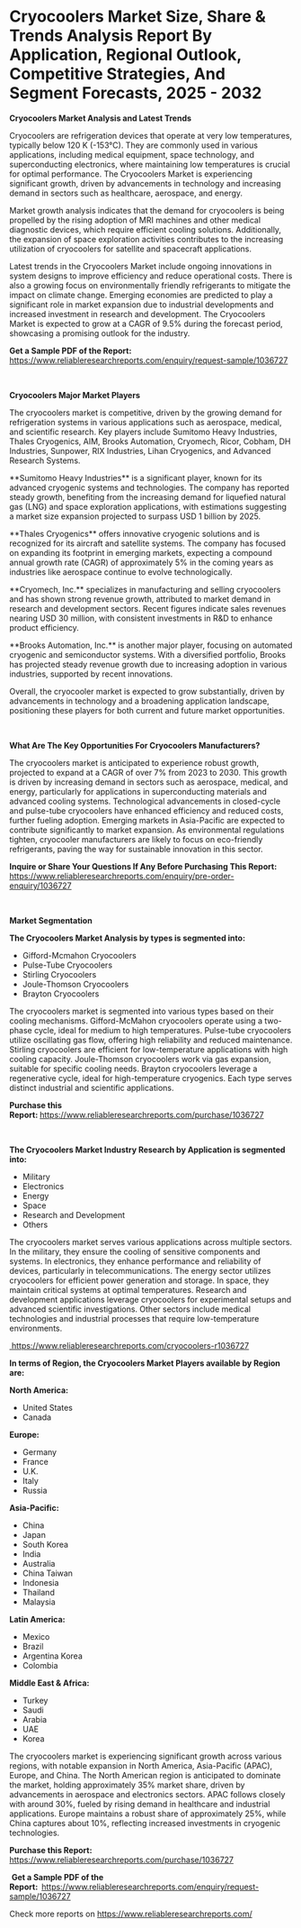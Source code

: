 <p><h1>Cryocoolers Market Size, Share & Trends Analysis Report By Application, Regional Outlook, Competitive Strategies, And Segment Forecasts, 2025 - 2032</h1></p><p><strong>Cryocoolers Market Analysis and Latest Trends</strong></p>
<p><p>Cryocoolers are refrigeration devices that operate at very low temperatures, typically below 120 K (-153°C). They are commonly used in various applications, including medical equipment, space technology, and superconducting electronics, where maintaining low temperatures is crucial for optimal performance. The Cryocoolers Market is experiencing significant growth, driven by advancements in technology and increasing demand in sectors such as healthcare, aerospace, and energy.</p><p>Market growth analysis indicates that the demand for cryocoolers is being propelled by the rising adoption of MRI machines and other medical diagnostic devices, which require efficient cooling solutions. Additionally, the expansion of space exploration activities contributes to the increasing utilization of cryocoolers for satellite and spacecraft applications.</p><p>Latest trends in the Cryocoolers Market include ongoing innovations in system designs to improve efficiency and reduce operational costs. There is also a growing focus on environmentally friendly refrigerants to mitigate the impact on climate change. Emerging economies are predicted to play a significant role in market expansion due to industrial developments and increased investment in research and development. The Cryocoolers Market is expected to grow at a CAGR of 9.5% during the forecast period, showcasing a promising outlook for the industry.</p></p>
<p><strong>Get a Sample PDF of the Report:&nbsp;</strong> <a href="https://www.reliableresearchreports.com/enquiry/request-sample/1036727?utm_campaign=2657&utm_medium=2&utm_source=Github&utm_content=ia&utm_term=09042025&utm_id=cryocoolers">https://www.reliableresearchreports.com/enquiry/request-sample/1036727</a></p>
<p>&nbsp;</p>
<p><strong>Cryocoolers Major Market Players</strong></p>
<p><p>The cryocoolers market is competitive, driven by the growing demand for refrigeration systems in various applications such as aerospace, medical, and scientific research. Key players include Sumitomo Heavy Industries, Thales Cryogenics, AIM, Brooks Automation, Cryomech, Ricor, Cobham, DH Industries, Sunpower, RIX Industries, Lihan Cryogenics, and Advanced Research Systems.</p><p>**Sumitomo Heavy Industries** is a significant player, known for its advanced cryogenic systems and technologies. The company has reported steady growth, benefiting from the increasing demand for liquefied natural gas (LNG) and space exploration applications, with estimations suggesting a market size expansion projected to surpass USD 1 billion by 2025.</p><p>**Thales Cryogenics** offers innovative cryogenic solutions and is recognized for its aircraft and satellite systems. The company has focused on expanding its footprint in emerging markets, expecting a compound annual growth rate (CAGR) of approximately 5% in the coming years as industries like aerospace continue to evolve technologically.</p><p>**Cryomech, Inc.** specializes in manufacturing and selling cryocoolers and has shown strong revenue growth, attributed to market demand in research and development sectors. Recent figures indicate sales revenues nearing USD 30 million, with consistent investments in R&D to enhance product efficiency.</p><p>**Brooks Automation, Inc.** is another major player, focusing on automated cryogenic and semiconductor systems. With a diversified portfolio, Brooks has projected steady revenue growth due to increasing adoption in various industries, supported by recent innovations.</p><p>Overall, the cryocooler market is expected to grow substantially, driven by advancements in technology and a broadening application landscape, positioning these players for both current and future market opportunities.</p></p>
<p>&nbsp;</p>
<p><strong>What Are The Key Opportunities For Cryocoolers Manufacturers?</strong></p>
<p><p>The cryocoolers market is anticipated to experience robust growth, projected to expand at a CAGR of over 7% from 2023 to 2030. This growth is driven by increasing demand in sectors such as aerospace, medical, and energy, particularly for applications in superconducting materials and advanced cooling systems. Technological advancements in closed-cycle and pulse-tube cryocoolers have enhanced efficiency and reduced costs, further fueling adoption. Emerging markets in Asia-Pacific are expected to contribute significantly to market expansion. As environmental regulations tighten, cryocooler manufacturers are likely to focus on eco-friendly refrigerants, paving the way for sustainable innovation in this sector.</p></p>
<p><strong>Inquire or Share Your Questions If Any Before Purchasing This Report:</strong> <a href="https://www.reliableresearchreports.com/enquiry/pre-order-enquiry/1036727?utm_campaign=2657&utm_medium=2&utm_source=Github&utm_content=ia&utm_term=09042025&utm_id=cryocoolers">https://www.reliableresearchreports.com/enquiry/pre-order-enquiry/1036727</a></p>
<p>&nbsp;</p>
<p><strong>Market Segmentation</strong></p>
<p><strong>The Cryocoolers Market Analysis by types is segmented into:</strong></p>
<p><ul><li>Gifford-Mcmahon Cryocoolers</li><li>Pulse-Tube Cryocoolers</li><li>Stirling Cryocoolers</li><li>Joule-Thomson Cryocoolers</li><li>Brayton Cryocoolers</li></ul></p>
<p><p>The cryocoolers market is segmented into various types based on their cooling mechanisms. Gifford-McMahon cryocoolers operate using a two-phase cycle, ideal for medium to high temperatures. Pulse-tube cryocoolers utilize oscillating gas flow, offering high reliability and reduced maintenance. Stirling cryocoolers are efficient for low-temperature applications with high cooling capacity. Joule-Thomson cryocoolers work via gas expansion, suitable for specific cooling needs. Brayton cryocoolers leverage a regenerative cycle, ideal for high-temperature cryogenics. Each type serves distinct industrial and scientific applications.</p></p>
<p><strong>Purchase this Report:&nbsp;</strong><a href="https://www.reliableresearchreports.com/purchase/1036727?utm_campaign=2657&utm_medium=2&utm_source=Github&utm_content=ia&utm_term=09042025&utm_id=cryocoolers">https://www.reliableresearchreports.com/purchase/1036727</a></p>
<p>&nbsp;</p>
<p><strong>The Cryocoolers Market Industry Research by Application is segmented into:</strong></p>
<p><ul><li>Military</li><li>Electronics</li><li>Energy</li><li>Space</li><li>Research and Development</li><li>Others</li></ul></p>
<p><p>The cryocoolers market serves various applications across multiple sectors. In the military, they ensure the cooling of sensitive components and systems. In electronics, they enhance performance and reliability of devices, particularly in telecommunications. The energy sector utilizes cryocoolers for efficient power generation and storage. In space, they maintain critical systems at optimal temperatures. Research and development applications leverage cryocoolers for experimental setups and advanced scientific investigations. Other sectors include medical technologies and industrial processes that require low-temperature environments.</p></p>
<p><a href="https://www.reliableresearchreports.com/cryocoolers-r1036727?utm_campaign=2657&utm_medium=2&utm_source=Github&utm_content=ia&utm_term=09042025&utm_id=cryocoolers">&nbsp;https://www.reliableresearchreports.com/cryocoolers-r1036727</a></p>
<p><strong>In terms of Region, the Cryocoolers Market Players available by Region are:</strong></p>
<p>
    <p> <strong> North America: </strong>
        <ul>
            <li>United States</li>
            <li>Canada</li>
        </ul>
        </p> 
    <p> <strong> Europe: </strong>
        <ul>
            <li>Germany</li>
            <li>France</li>
            <li>U.K.</li>
            <li>Italy</li>
            <li>Russia</li>
        </ul>
        </p> 
    <p> <strong> Asia-Pacific: </strong>
        <ul>
            <li>China</li>
            <li>Japan</li>
            <li>South Korea</li>
            <li>India</li>
            <li>Australia</li>
            <li>China Taiwan</li>
            <li>Indonesia</li>
            <li>Thailand</li>
            <li>Malaysia</li>
        </ul>
        </p> 
    <p> <strong> Latin America: </strong>
        <ul>
            <li>Mexico</li>
            <li>Brazil</li>
            <li>Argentina Korea</li>
            <li>Colombia</li>
        </ul>
        </p> 
    <p> <strong> Middle East & Africa: </strong>
        <ul>
            <li>Turkey</li>
            <li>Saudi</li>
            <li>Arabia</li>
            <li>UAE</li>
            <li>Korea</li>
        </ul>
    </p>
    </p>
<p><p>The cryocoolers market is experiencing significant growth across various regions, with notable expansion in North America, Asia-Pacific (APAC), Europe, and China. The North American region is anticipated to dominate the market, holding approximately 35% market share, driven by advancements in aerospace and electronics sectors. APAC follows closely with around 30%, fueled by rising demand in healthcare and industrial applications. Europe maintains a robust share of approximately 25%, while China captures about 10%, reflecting increased investments in cryogenic technologies.</p></p>
<p><strong>Purchase this Report: </strong><a href="https://www.reliableresearchreports.com/purchase/1036727?utm_campaign=2657&utm_medium=2&utm_source=Github&utm_content=ia&utm_term=09042025&utm_id=cryocoolers">https://www.reliableresearchreports.com/purchase/1036727</a></p>
<p>&nbsp;<strong>Get a Sample PDF of the Report:&nbsp;&nbsp;</strong><a href="https://www.reliableresearchreports.com/enquiry/request-sample/1036727?utm_campaign=2657&utm_medium=2&utm_source=Github&utm_content=ia&utm_term=09042025&utm_id=cryocoolers">https://www.reliableresearchreports.com/enquiry/request-sample/1036727</a></p>
<p><strong></strong></p>
<p>Check more reports on <a href="https://www.reliableresearchreports.com/?utm_campaign=2657&utm_medium=2&utm_source=Github&utm_content=ia&utm_term=09042025&utm_id=cryocoolers">https://www.reliableresearchreports.com/</a></p>
